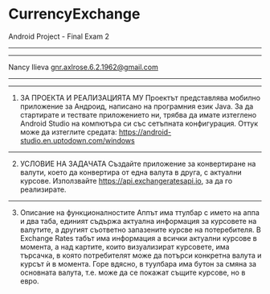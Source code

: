 # CurrencyExchange
Android Project - Final Exam 2
*****************************************
*****************************************


Nancy Ilieva
gnr.axlrose.6.2.1962@gmail.com
*****************************************
*****************************************

1. ЗА ПРОЕКТА И РЕАЛИЗАЦИЯТА МУ
Проектът представлява мобилно приложение за Андроид, написано на програмния език Java. За да стартирате и тествате приложението ни, трябва да имате изтеглено Android Studio на компютъра си със сетъпната конфигурация. Оттук може да изтеглите средата: https://android-studio.en.uptodown.com/windows
********************************************************************************************************************************************************************************

2. УСЛОВИЕ НА ЗАДАЧАТА
Създайте приложение за конвертиране на валути, което да конвертира от една валута в друга, с актуални курсове. Използвайте https://api.exchangeratesapi.io, за да го реализирате.
********************************************************************************************************************************************************************************

3. Описание на функционалностите 
Аппът има ттулбар с името на аппа и два таба, единият съдържа актуална информация за курсовете на валутите, а другият съответно запазените курсве на потеребителя.
В Exchange Rates табът има информация а всички актуални курсове в момента, а над картите, които визуализират курсовете, има търсачка, в която потребителят може да потърси конкретна валута и курсът ѝ в момента. Горе вдясно, в туулбара има бутон за смяна за основната валута, т.е. може да се покажат същите курсове, но в евро.


